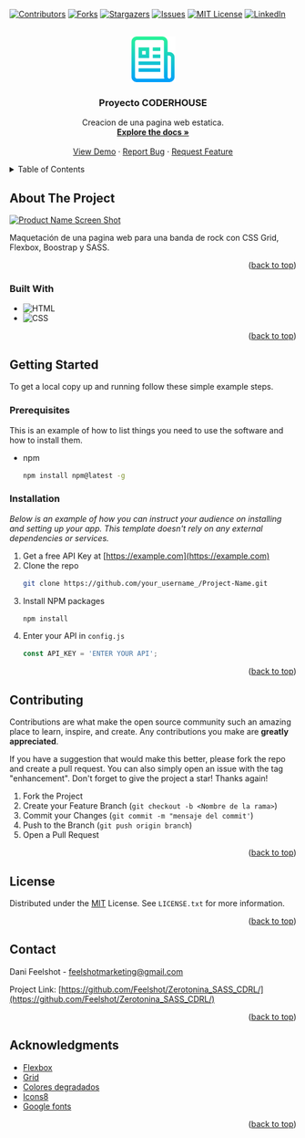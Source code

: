 <div id="top"></div>

[![Contributors][contributors-shield]][contributors-url]
[![Forks][forks-shield]][forks-url]
[![Stargazers][stars-shield]][stars-url]
[![Issues][issues-shield]][issues-url]
[![MIT License][license-shield]][license-url]
[![LinkedIn][linkedin-shield]][linkedin-url]


<!-- PROJECT LOGO -->
<br />
<div align="center">
  <a href="https://github.com/ferneynava/Planeador-semanal">
    <img src="img/logo.png" alt="Logo" width="80" height="80">
  </a>

  <h3 align="center">Proyecto CODERHOUSE</h3>

  <p align="center">
    Creacion de una pagina web estatica.
    <br />
    <a href="https://github.com/Feelshot/Zerotonina_SASS_CDRL/"><strong>Explore the docs »</strong></a>
    <br />
    <br />
    <a href="https://zerotonina-sass-cdrl.vercel.app/">View Demo</a>
    ·
    <a href="https://github.com/Feelshot/Zerotonina_SASS_CDRL/issues">Report Bug</a>
    ·
    <a href="https://github.com/Feelshot/Zerotonina_SASS_CDRL/issues">Request Feature</a>
  </p>
</div>



<!-- TABLE OF CONTENTS -->
<details>
  <summary>Table of Contents</summary>
  <ol>
    <li>
      <a href="#about-the-project">About The Project</a>
      <ul>
        <li><a href="#built-with">Built With</a></li>
      </ul>
    </li>
    <li>
      <a href="#getting-started">Getting Started</a>
      <ul>
        <li><a href="#prerequisites">Prerequisites</a></li>
        <li><a href="#installation">Installation</a></li>
      </ul>
    </li>
    <li><a href="#contributing">Contributing</a></li>
    <li><a href="#license">License</a></li>
    <li><a href="#contact">Contact</a></li>
    <li><a href="#acknowledgments">Acknowledgments</a></li>
  </ol>
</details>



<!-- ABOUT THE PROJECT -->
## About The Project

[![Product Name Screen Shot][product-screenshot]](https://example.com)

Maquetación de una pagina web para una banda de rock con CSS Grid, Flexbox, Boostrap y SASS. 

<p align="right">(<a href="#top">back to top</a>)</p>


### Built With

* ![HTML]
* ![CSS]



<p align="right">(<a href="#top">back to top</a>)</p>



<!-- GETTING STARTED -->
## Getting Started

To get a local copy up and running follow these simple example steps.

### Prerequisites

This is an example of how to list things you need to use the software and how to install them.
* npm
  ```sh
  npm install npm@latest -g
  ```

### Installation

_Below is an example of how you can instruct your audience on installing and setting up your app. This template doesn't rely on any external dependencies or services._

1. Get a free API Key at [https://example.com](https://example.com)
2. Clone the repo
   ```sh
   git clone https://github.com/your_username_/Project-Name.git
   ```
3. Install NPM packages
   ```sh
   npm install
   ```
4. Enter your API in `config.js`
   ```js
   const API_KEY = 'ENTER YOUR API';
   ```

<p align="right">(<a href="#top">back to top</a>)</p>


<!-- CONTRIBUTING -->
## Contributing

Contributions are what make the open source community such an amazing place to learn, inspire, and create. Any contributions you make are **greatly appreciated**.

If you have a suggestion that would make this better, please fork the repo and create a pull request. You can also simply open an issue with the tag "enhancement".
Don't forget to give the project a star! Thanks again!

1. Fork the Project
2. Create your Feature Branch (`git checkout -b <Nombre de la rama>`)
3. Commit your Changes (`git commit -m "mensaje del commit'`)
4. Push to the Branch (`git push origin branch`)
5. Open a Pull Request

<p align="right">(<a href="#top">back to top</a>)</p>



<!-- LICENSE -->
## License

Distributed under the [MIT](/LICENSE.txt) License. See `LICENSE.txt` for more information.

<p align="right">(<a href="#top">back to top</a>)</p>



<!-- CONTACT -->
## Contact

Dani Feelshot - feelshotmarketing@gmail.com

Project Link: [https://github.com/Feelshot/Zerotonina_SASS_CDRL/](https://github.com/Feelshot/Zerotonina_SASS_CDRL/)

<p align="right">(<a href="#top">back to top</a>)</p>



<!-- ACKNOWLEDGMENTS -->
## Acknowledgments

* [Flexbox](https://css-tricks.com/snippets/css/a-guide-to-flexbox/)
* [Grid](https://css-tricks.com/snippets/css/complete-guide-grid/)
* [Colores degradados](https://mycolor.space/gradient3)
* [Icons8](https://icons8.com/icons)
* [Google fonts](https://fonts.google.com/)
<p align="right">(<a href="#top">back to top</a>)</p>



<!-- MARKDOWN LINKS & IMAGES -->
<!-- https://www.markdownguide.org/basic-syntax/#reference-style-links -->
[contributors-shield]: https://img.shields.io/github/contributors/ferneynava/Planeador-semanal.svg?style=for-the-badge
[contributors-url]: https://github.com/ferneynava/Planeador-semanal/graphs/contributors
[forks-shield]: https://img.shields.io/github/forks/ferneynava/Planeador-semanal.svg?style=for-the-badge
[forks-url]: https://github.com/ferneynava/Planeador-semanal/network/members
[stars-shield]: https://img.shields.io/github/stars/ferneynava/Planeador-semanal.svg?style=for-the-badge
[stars-url]: https://github.com/ferneynava/Planeador-semanal/stargazers
[issues-shield]: https://img.shields.io/github/issues/ferneynava/Planeador-semanal.svg?style=for-the-badge
[issues-url]: https://github.com/ferneynava/Planeador-semanal/issues
[license-shield]: https://img.shields.io/github/license/ferneynava/Planeador-semanal.svg?style=for-the-badge
[license-url]: https://github.com/ferneynava/Planeador-semanal/blob/master/LICENSE.txt
[linkedin-shield]: https://img.shields.io/badge/-LinkedIn-black.svg?style=for-the-badge&logo=linkedin&colorB=555
[linkedin-url]: https://www.linkedin.com/in/ferney-alexander-nava-trujillo-0478a8118/
[product-screenshot]: ./images/Captura%20de%20pantalla%202022-07-16%20201940.png
[HTML]: https://img.shields.io/badge/HTML5-E34F26?style=for-the-badge&logo=html5&logoColor=white
[CSS]: https://img.shields.io/badge/CSS3-1572B6?style=for-the-badge&logo=css3&logoColor=white